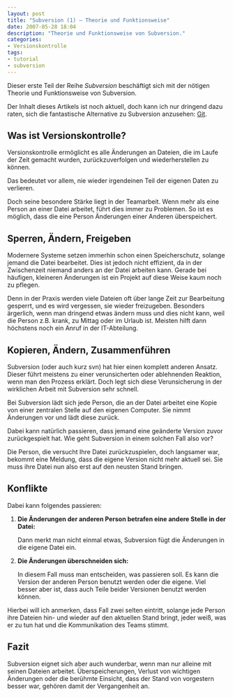 ```yaml
---
layout: post
title: "Subversion (1) – Theorie und Funktionsweise"
date: 2007-05-28 18:04
description: "Theorie und Funktionsweise von Subversion."
categories:
- Versionskontrolle
tags:
- tutorial
- subversion
---
```


Dieser erste Teil der Reihe *Subversion* beschäftigt sich mit der nötigen Theorie und Funktionsweise von Subversion.

<div class="hinweis">
<p>Der Inhalt dieses Artikels ist noch aktuell, doch kann ich nur dringend dazu raten, sich die fantastische Alternative zu Subversion anzusehen: <a href="/versionskontrolle-mit-git/">Git</a>.</p>
</div>

## Was ist Versionskontrolle?

Versionskontrolle ermöglicht es alle Änderungen an Dateien, die im Laufe der Zeit gemacht wurden, zurückzuverfolgen und wiederherstellen zu können.

Das bedeutet vor allem, nie wieder irgendeinen Teil der eigenen Daten zu verlieren.

Doch seine besondere Stärke liegt in der Teamarbeit. Wenn mehr als eine Person an einer Datei arbeitet, führt dies immer zu Problemen. So ist es möglich, dass die eine Person Änderungen einer Anderen überspeichert.

## Sperren, Ändern, Freigeben

Modernere Systeme setzen immerhin schon einen Speicherschutz, solange jemand die Datei bearbeitet. Dies ist jedoch nicht effizient, da in der Zwischenzeit niemand anders an der Datei arbeiten kann. Gerade bei häufigen, kleineren Änderungen ist ein Projekt auf diese Weise kaum noch zu pflegen.

Denn in der Praxis werden viele Dateien oft über lange Zeit zur Bearbeitung gesperrt, und es wird vergessen, sie wieder freizugeben. Besonders ärgerlich, wenn man dringend etwas ändern muss und dies nicht kann, weil die Person z.B. krank, zu Mittag oder im Urlaub ist. Meisten hilft dann höchstens noch ein Anruf in der IT-Abteilung.

## Kopieren, Ändern, Zusammenführen

Subversion (oder auch kurz svn) hat hier einen komplett anderen Ansatz. Dieser führt meistens zu einer verunsicherten oder ablehnenden Reaktion, wenn man den Prozess erklärt. Doch legt sich diese Verunsicherung in der wirklichen Arbeit mit Subversion sehr schnell.

Bei Subversion lädt sich jede Person, die an der Datei arbeitet eine Kopie von einer zentralen Stelle auf den eigenen Computer. Sie nimmt Änderungen vor und lädt diese zurück.

Dabei kann natürlich passieren, dass jemand eine geänderte Version zuvor zurückgespielt hat. Wie geht Subversion in einem solchen Fall also vor?

Die Person, die versucht Ihre Datei zurückzuspielen, doch langsamer war, bekommt eine Meldung, dass die eigene Version nicht mehr aktuell sei. Sie muss ihre Datei nun also erst auf den neusten Stand bringen.

## Konflikte

Dabei kann folgendes passieren:

1. **Die Änderungen der anderen Person betrafen eine andere Stelle in der Datei:**

   Dann merkt man nicht einmal etwas, Subversion fügt die Änderungen in die  eigene Datei ein.

2. **Die Änderungen überschneiden sich:**

   In diesem Fall muss man entscheiden, was passieren soll. Es kann die Version der anderen Person benutzt werden oder die eigene. Viel besser aber ist, dass auch Teile beider Versionen benutzt werden können.

Hierbei will ich anmerken, dass Fall zwei selten eintritt, solange jede Person ihre Dateien hin- und wieder auf den aktuellen Stand bringt, jeder weiß, was er zu tun hat und die Kommunikation des Teams stimmt.

## Fazit

Subversion eignet sich aber auch wunderbar, wenn man nur alleine mit seinen Dateien arbeitet. Überspeicherungen, Verlust von wichtigen Änderungen oder die berühmte Einsicht, dass der Stand von vorgestern besser war, gehören damit der Vergangenheit an.
